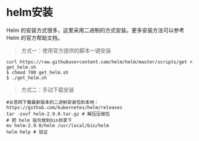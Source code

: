 # helm安装

Helm 的安装方式很多，这里采用二进制的方式安装。更多安装方法可以参考 Helm 的官方帮助文档。

> 方式一：使用官方提供的脚本一键安装
```
curl https://raw.githubusercontent.com/helm/helm/master/scripts/get > get_helm.sh
$ chmod 700 get_helm.sh
$ ./get_helm.sh
```
> 方式二：手动下载安装
```
#从官网下载最新版本的二进制安装包到本地：https://github.com/kubernetes/helm/releases
tar -zxvf helm-2.9.0.tar.gz # 解压压缩包
# 把 helm 指令放到bin目录下
mv helm-2.9.0/helm /usr/local/bin/helm
helm help # 验证
```
